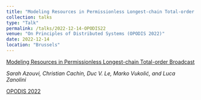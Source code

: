 ```yaml
---
title: "Modeling Resources in Permissionless Longest-chain Total-order Broadcast"
collection: talks
type: "Talk"
permalink: /talks/2022-12-14-OPODIS22
venue: "On Principles of Distributed Systems (OPODIS 2022)"
date: 2022-12-14
location: "Brussels"
---
```


[Modeling Resources in Permissionless Longest-chain Total-order Broadcast](https://lucazanolini.github.io/publication/2022-resources)

_Sarah Azouvi, Christian Cachin, Duc V. Le, Marko Vukolić, and Luca Zanolini_

 [OPODIS 2022](https://sites.uclouvain.be/OPODIS2022/)


